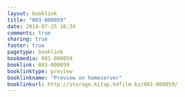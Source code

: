```yaml
---
layout: booklink
title: "003-000059"
date: 2014-07-25 16:34
comments: true
sharing: true
footer: true
pagetype: booklink 
bookmedia: 001-000059
booklink: 003-000059
booklinktype: preview
booklinkname: "Preview on homeserver"
booklinkurl: http://storage.kitap.hdfilm.kz/001-000059/
---
```


